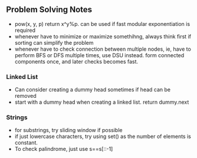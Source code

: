 ## Problem Solving Notes 


- pow(x, y, p) return x^y%p. can be used if fast modular exponentiation is required
- whenever have to minimize or maximize somethihng, always think first if sorting can simplify the problem 
- whenever have to check connection between multiple nodes, ie, have to perform BFS or DFS multiple times, use DSU instead. form connected components once, and later checks becomes fast. 

### Linked List 
- Can consider creating a dummy head sometimes if head can be removed
- start with a dummy head when creating a linked list. return dummy.next

### Strings 
- for substrings, try sliding window if possible
- if just lowercase characters, try using set() as the number of elements is constant. 
- To check palindrome, just use s==s[::-1]

